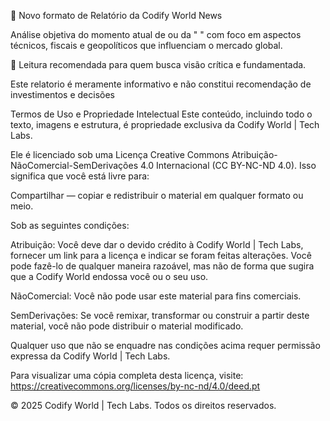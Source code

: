 📢 Novo formato de Relatório da Codify World News

Análise objetiva do momento atual de ou da "     " com foco em aspectos técnicos, fiscais e geopolíticos que influenciam o mercado global.

📄 Leitura recomendada para quem busca visão crítica e fundamentada.

Este relatorio é meramente informativo e não constitui recomendação de investimentos e decisões


Termos de Uso e Propriedade Intelectual
Este conteúdo, incluindo todo o texto, imagens e estrutura, é propriedade exclusiva da Codify World | Tech Labs.

Ele é licenciado sob uma Licença Creative Commons Atribuição-NãoComercial-SemDerivações 4.0 Internacional (CC BY-NC-ND 4.0). Isso significa que você está livre para:

Compartilhar — copiar e redistribuir o material em qualquer formato ou meio.

Sob as seguintes condições:

Atribuição: Você deve dar o devido crédito à Codify World | Tech Labs, fornecer um link para a licença e indicar se foram feitas alterações. Você pode fazê-lo de qualquer maneira razoável, mas não de forma que sugira que a Codify World endossa você ou o seu uso.

NãoComercial: Você não pode usar este material para fins comerciais.

SemDerivações: Se você remixar, transformar ou construir a partir deste material, você não pode distribuir o material modificado.

Qualquer uso que não se enquadre nas condições acima requer permissão expressa da Codify World | Tech Labs.

Para visualizar uma cópia completa desta licença, visite: https://creativecommons.org/licenses/by-nc-nd/4.0/deed.pt

© 2025 Codify World | Tech Labs. Todos os direitos reservados.


